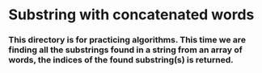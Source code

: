 # Substring with concatenated words

### This directory is for practicing algorithms. This time we are finding all the substrings found in a string from an array of words, the indices of the found substring(s) is returned.
